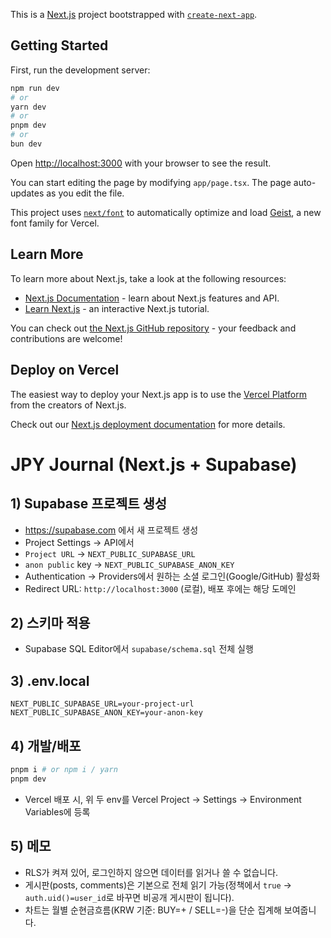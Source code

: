 This is a [Next.js](https://nextjs.org) project bootstrapped with [`create-next-app`](https://nextjs.org/docs/app/api-reference/cli/create-next-app).

## Getting Started

First, run the development server:

```bash
npm run dev
# or
yarn dev
# or
pnpm dev
# or
bun dev
```

Open [http://localhost:3000](http://localhost:3000) with your browser to see the result.

You can start editing the page by modifying `app/page.tsx`. The page auto-updates as you edit the file.

This project uses [`next/font`](https://nextjs.org/docs/app/building-your-application/optimizing/fonts) to automatically optimize and load [Geist](https://vercel.com/font), a new font family for Vercel.

## Learn More

To learn more about Next.js, take a look at the following resources:

- [Next.js Documentation](https://nextjs.org/docs) - learn about Next.js features and API.
- [Learn Next.js](https://nextjs.org/learn) - an interactive Next.js tutorial.

You can check out [the Next.js GitHub repository](https://github.com/vercel/next.js) - your feedback and contributions are welcome!

## Deploy on Vercel

The easiest way to deploy your Next.js app is to use the [Vercel Platform](https://vercel.com/new?utm_medium=default-template&filter=next.js&utm_source=create-next-app&utm_campaign=create-next-app-readme) from the creators of Next.js.

Check out our [Next.js deployment documentation](https://nextjs.org/docs/app/building-your-application/deploying) for more details.


# JPY Journal (Next.js + Supabase)


## 1) Supabase 프로젝트 생성
- https://supabase.com 에서 새 프로젝트 생성
- Project Settings → API에서
- `Project URL` → `NEXT_PUBLIC_SUPABASE_URL`
- `anon public` key → `NEXT_PUBLIC_SUPABASE_ANON_KEY`
- Authentication → Providers에서 원하는 소셜 로그인(Google/GitHub) 활성화
- Redirect URL: `http://localhost:3000` (로컬), 배포 후에는 해당 도메인


## 2) 스키마 적용
- Supabase SQL Editor에서 `supabase/schema.sql` 전체 실행


## 3) .env.local
```
NEXT_PUBLIC_SUPABASE_URL=your-project-url
NEXT_PUBLIC_SUPABASE_ANON_KEY=your-anon-key
```


## 4) 개발/배포
```bash
pnpm i # or npm i / yarn
pnpm dev
```
- Vercel 배포 시, 위 두 env를 Vercel Project → Settings → Environment Variables에 등록


## 5) 메모
- RLS가 켜져 있어, 로그인하지 않으면 데이터를 읽거나 쓸 수 없습니다.
- 게시판(posts, comments)은 기본으로 전체 읽기 가능(정책에서 `true` → `auth.uid()=user_id`로 바꾸면 비공개 게시판이 됩니다).
- 차트는 월별 순현금흐름(KRW 기준: BUY=+ / SELL=-)을 단순 집계해 보여줍니다.